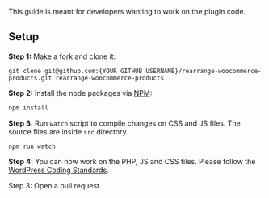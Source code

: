 This guide is meant for developers wanting to work on the plugin code.

## Setup

**Step 1:** Make a fork and clone it:

```
git clone git@github.com:{YOUR GITHUB USERNAME}/rearrange-woocommerce-products.git rearrange-woocommerce-products
```

**Step 2:** Install the node packages via [NPM](https://www.npmjs.com/):

```bash
npm install
```

**Step 3:** Run `watch` script to compile changes on CSS and JS files. The source files are inside `src` directory.

```
npm run watch
```

**Step 4:** You can now work on the PHP, JS and CSS files. Please follow the [WordPress Coding Standards](http://make.wordpress.org/core/handbook/coding-standards/).

Step 3: Open a pull request.

